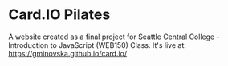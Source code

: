# Card.IO Pilates

A website created as a final project for Seattle Central College - Introduction to JavaScript (WEB150) Class.
It's live at: https://gminovska.github.io/card.io/
